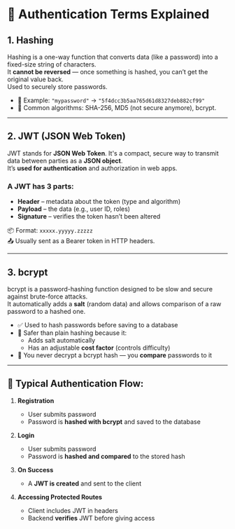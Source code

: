 # 🔐 Authentication Terms Explained

## 1. Hashing
Hashing is a one-way function that converts data (like a password) into a fixed-size string of characters.  
It **cannot be reversed** — once something is hashed, you can’t get the original value back.  
Used to securely store passwords.

- 🔄 Example: `"mypassword"` → `"5f4dcc3b5aa765d61d8327deb882cf99"`
- 🔐 Common algorithms: SHA-256, MD5 (not secure anymore), bcrypt.

---

## 2. JWT (JSON Web Token)
JWT stands for **JSON Web Token**. It's a compact, secure way to transmit data between parties as a **JSON object**.  
It’s **used for authentication** and authorization in web apps.

### A JWT has 3 parts:
- **Header** – metadata about the token (type and algorithm)
- **Payload** – the data (e.g., user ID, roles)
- **Signature** – verifies the token hasn’t been altered

📦 Format: `xxxxx.yyyyy.zzzzz`  
📤 Usually sent as a Bearer token in HTTP headers.

---

## 3. bcrypt
bcrypt is a password-hashing function designed to be slow and secure against brute-force attacks.  
It automatically adds a **salt** (random data) and allows comparison of a raw password to a hashed one.

- ✅ Used to hash passwords before saving to a database
- 🔐 Safer than plain hashing because it:
  - Adds salt automatically
  - Has an adjustable **cost factor** (controls difficulty)
- 🔄 You never decrypt a bcrypt hash — you **compare** passwords to it

---

## 🔄 Typical Authentication Flow:

1. **Registration**  
   - User submits password  
   - Password is **hashed with bcrypt** and saved to the database  

2. **Login**  
   - User submits password  
   - Password is **hashed and compared** to the stored hash  

3. **On Success**  
   - A **JWT is created** and sent to the client  

4. **Accessing Protected Routes**  
   - Client includes JWT in headers  
   - Backend **verifies** JWT before giving access  

